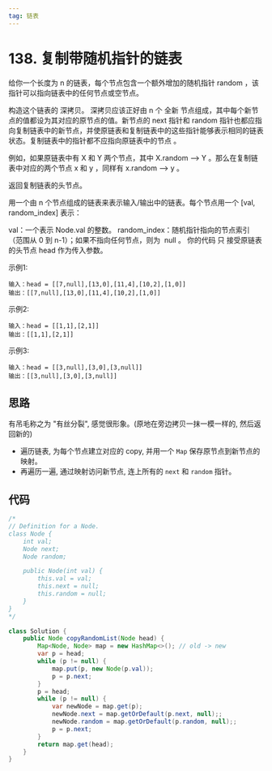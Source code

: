 ```yaml
---
tag: 链表
---
```


# 138. 复制带随机指针的链表

给你一个长度为 n 的链表，每个节点包含一个额外增加的随机指针 random ，该指针可以指向链表中的任何节点或空节点。

构造这个链表的 深拷贝。 深拷贝应该正好由 n 个 全新 节点组成，其中每个新节点的值都设为其对应的原节点的值。新节点的 next 指针和 random 指针也都应指向复制链表中的新节点，并使原链表和复制链表中的这些指针能够表示相同的链表状态。复制链表中的指针都不应指向原链表中的节点 。

例如，如果原链表中有 X 和 Y 两个节点，其中 X.random --> Y 。那么在复制链表中对应的两个节点 x 和 y ，同样有 x.random --> y 。

返回复制链表的头节点。

用一个由 n 个节点组成的链表来表示输入/输出中的链表。每个节点用一个 [val, random_index] 表示：

val：一个表示 Node.val 的整数。
random_index：随机指针指向的节点索引（范围从 0 到 n-1）；如果不指向任何节点，则为  null 。
你的代码 只 接受原链表的头节点 head 作为传入参数。

示例1:

```text
输入：head = [[7,null],[13,0],[11,4],[10,2],[1,0]]
输出：[[7,null],[13,0],[11,4],[10,2],[1,0]]
```

示例2:

```text
输入：head = [[1,1],[2,1]]
输出：[[1,1],[2,1]]
```

示例3:

```text
输入：head = [[3,null],[3,0],[3,null]]
输出：[[3,null],[3,0],[3,null]]
```

## 思路

有吊毛称之为 "有丝分裂", 感觉很形象。(原地在旁边拷贝一抹一模一样的, 然后返回新的)

- 遍历链表, 为每个节点建立对应的 copy, 并用一个 `Map` 保存原节点到新节点的映射。
- 再遍历一遍, 通过映射访问新节点, 连上所有的 `next` 和 `random` 指针。

## 代码

```java
/*
// Definition for a Node.
class Node {
    int val;
    Node next;
    Node random;

    public Node(int val) {
        this.val = val;
        this.next = null;
        this.random = null;
    }
}
*/

class Solution {
    public Node copyRandomList(Node head) {
        Map<Node, Node> map = new HashMap<>(); // old -> new
        var p = head;
        while (p != null) {
            map.put(p, new Node(p.val));
            p = p.next;
        }
        p = head;
        while (p != null) {
            var newNode = map.get(p);
            newNode.next = map.getOrDefault(p.next, null);;
            newNode.random = map.getOrDefault(p.random, null);;
            p = p.next;
        }
        return map.get(head);
    }
}
```
